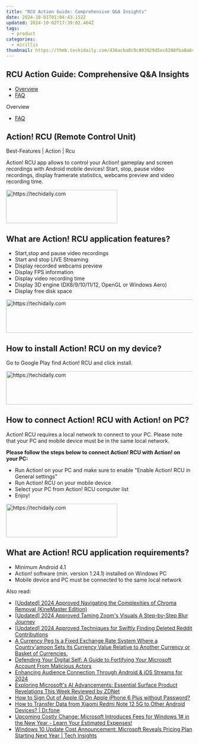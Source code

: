 ```yaml
---
title: "RCU Action Guide: Comprehensive Q&A Insights"
date: 2024-10-01T01:04:43.152Z
updated: 2024-10-02T17:39:02.464Z
tags:
  - product
categories:
  - mirillis
thumbnail: https://thmb.techidaily.com/436acba0c9c893929d5ec6208fba8a64936bfc6bd1c8126cb50df85aef146e19.jpg
---
```


## RCU Action Guide: Comprehensive Q&A Insights

* [Overview](https://tools.techidaily.com/mirillis/products/)
* [FAQ](https://tools.techidaily.com/mirillis/products/)

Overview

* [FAQ](https://tools.techidaily.com/mirillis/products/)

## Action! RCU (Remote Control Unit)

Best-Features | Action | Rcu

Action! RCU app allows to control your Action! gameplay and screen recordings with Android mobile devices! Start, stop, pause video recordings, display framerate statistics, webcams preview and video recording time.
  
  

<!-- affiliate ads begin -->
<a href="https://aligracehair.sjv.io/c/5597632/1997717/19272" target="_top" id="1997717">
  <img src="//a.impactradius-go.com/display-ad/19272-1997717" border="0" alt="https://techidaily.com" width="300" height="90"/>
</a>
<img height="0" width="0" src="https://aligracehair.sjv.io/i/5597632/1997717/19272" style="position:absolute;visibility:hidden;" border="0" />
<!-- affiliate ads end -->

## What are Action! RCU application features?

  
* Start,stop and pause video recordings
* Start and stop LIVE Streaming
* Display recorded webcams preview
* Display FPS information
* Display video recording time
* Display 3D engine (DX8/9/10/11/12, OpenGL or Windows Aero)
* Display free disk space

<!-- affiliate ads begin -->
<a href="https://appsumo.8odi.net/c/5597632/2130887/7443" target="_top" id="2130887">
  <img src="//a.impactradius-go.com/display-ad/7443-2130887" border="0" alt="https://techidaily.com" width="728" height="90"/>
</a>
<img height="0" width="0" src="https://appsumo.8odi.net/i/5597632/2130887/7443" style="position:absolute;visibility:hidden;" border="0" />
<!-- affiliate ads end -->

## How to install Action! RCU on my device?

Go to Google Play find Action! RCU and click install.

<!-- affiliate ads begin -->
<a href="https://imp.i357552.net/c/5597632/1061528/11832" target="_top" id="1061528">
  <img src="//a.impactradius-go.com/display-ad/11832-1061528" border="0" alt="https://techidaily.com" width="728" height="90"/>
</a>
<img height="0" width="0" src="https://imp.i357552.net/i/5597632/1061528/11832" style="position:absolute;visibility:hidden;" border="0" />
<!-- affiliate ads end -->

## How to connect Action! RCU with Action! on PC?

  
Action! RCU requires a local network to connect to your PC. Please note that your PC and mobile device must be in the same local network.

**Please follow the steps below to connect Action! RCU with Action! on your PC:**

* Run Action! on your PC and make sure to enable "Enable Action! RCU in General settings"
* Run Action! RCU on your mobile device
* Select your PC from Action! RCU computer list
* Enjoy!

<!-- affiliate ads begin -->
<a href="https://aligracehair.sjv.io/c/5597632/2135355/19272" target="_top" id="2135355">
  <img src="//a.impactradius-go.com/display-ad/19272-2135355" border="0" alt="https://techidaily.com" width="300" height="90"/>
</a>
<img height="0" width="0" src="https://aligracehair.sjv.io/i/5597632/2135355/19272" style="position:absolute;visibility:hidden;" border="0" />
<!-- affiliate ads end -->

## What are Action! RCU application requirements?

  
* Minimum Android 4.1
* Action! software (min. version 1.24.1) installed on Windows PC
* Mobile device and PC must be connected to the same local network

<ins class="adsbygoogle"
     style="display:block"
     data-ad-format="autorelaxed"
     data-ad-client="ca-pub-7571918770474297"
     data-ad-slot="1223367746"></ins>

<ins class="adsbygoogle"
     style="display:block"
     data-ad-client="ca-pub-7571918770474297"
     data-ad-slot="8358498916"
     data-ad-format="auto"
     data-full-width-responsive="true"></ins>

<span class="atpl-alsoreadstyle">Also read:</span>
<div><ul>
<li><a href="https://fox-boxes.techidaily.com/updated-2024-approved-navigating-the-complexities-of-chroma-removal-kinemaster-edition/"><u>[Updated] 2024 Approved Navigating the Complexities of Chroma Removal (KineMaster Edition)</u></a></li>
<li><a href="https://visual-screen-recording.techidaily.com/updated-2024-approved-taming-zooms-visuals-a-step-by-step-blur-journey/"><u>[Updated] 2024 Approved Taming Zoom's Visuals A Step-by-Step Blur Journey</u></a></li>
<li><a href="https://fox-direct.techidaily.com/updated-2024-approved-techniques-for-swiftly-finding-deleted-reddit-contributions/"><u>[Updated] 2024 Approved Techniques for Swiftly Finding Deleted Reddit Contributions</u></a></li>
<li><a href="https://win-docs.techidaily.com/a-currency-peg-is-a-fixed-exchange-rate-system-where-a-countryamoon-sets-its-currency-value-relative-to-another-currency-or-basket-of-currencies/"><u>A Currency Peg Is a Fixed Exchange Rate System Where a Country'amoon Sets Its Currency Value Relative to Another Currency or Basket of Currencies.</u></a></li>
<li><a href="https://win-docs.techidaily.com/defending-your-digital-self-a-guide-to-fortifying-your-microsoft-account-from-malicious-actors/"><u>Defending Your Digital Self: A Guide to Fortifying Your Microsoft Account From Malicious Actors</u></a></li>
<li><a href="https://facebook-video-recording.techidaily.com/enhancing-audience-connection-through-android-and-ios-streams-for-2024/"><u>Enhancing Audience Connection Through Android & iOS Streams for 2024</u></a></li>
<li><a href="https://win-docs.techidaily.com/exploring-microsofts-ai-advancements-essential-surface-product-revelations-this-week-reviewed-by-zdnet/"><u>Exploring Microsoft's AI Advancements: Essential Surface Product Revelations This Week Reviewed by ZDNet</u></a></li>
<li><a href="https://apple-account.techidaily.com/how-to-sign-out-of-apple-id-on-apple-iphone-6-plus-without-password-by-drfone-ios/"><u>How to Sign Out of Apple ID On Apple iPhone 6 Plus without Password?</u></a></li>
<li><a href="https://android-transfer.techidaily.com/how-to-transfer-data-from-xiaomi-redmi-note-12-5g-to-other-android-devices-drfone-by-drfone-transfer-from-android-transfer-from-android/"><u>How to Transfer Data from Xiaomi Redmi Note 12 5G to Other Android Devices? | Dr.fone</u></a></li>
<li><a href="https://win-docs.techidaily.com/upcoming-costly-change-microsoft-introduces-fees-for-windows-1-in-the-new-year-learn-your-estimated-expenses/"><u>Upcoming Costly Change: Microsoft Introduces Fees for Windows 1# in the New Year - Learn Your Estimated Expenses!</u></a></li>
<li><a href="https://win-docs.techidaily.com/windows-10-update-cost-announcement-microsoft-reveals-pricing-plan-starting-next-year-tech-insights/"><u>Windows 10 Update Cost Announcement: Microsoft Reveals Pricing Plan Starting Next Year | Tech Insights</u></a></li>
</ul></div>

